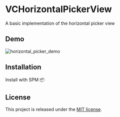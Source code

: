# VCHorizontalPickerView
A basic implementation of the horizontal picker view

## Demo
![horizontal_picker_demo](https://user-images.githubusercontent.com/5366222/77227007-2f958b80-6baf-11ea-8e8d-2ec00a90f3e7.gif)

## Installation
Install with SPM 📦

## License ##
This project is released under the [MIT license](https://en.wikipedia.org/wiki/MIT_License).
